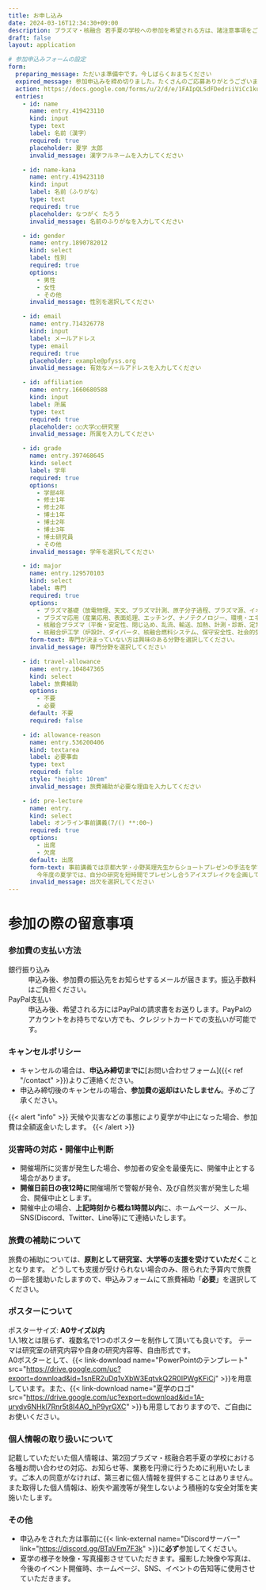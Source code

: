 ```yaml
---
title: お申し込み
date: 2024-03-16T12:34:30+09:00
description: プラズマ・核融合 若手夏の学校への参加を希望される方は、諸注意事項をご確認の上、お申し込みください。
draft: false
layout: application

# 参加申込みフォームの設定
form:
  preparing_message: ただいま準備中です。今しばらくおまちください
  expired_message: 参加申込みを締め切りました。たくさんのご応募ありがとうございました。
  action: https://docs.google.com/forms/u/2/d/e/1FAIpQLSdFDedriiViCc1kuFJbdd638mbiy7DM8PbKNmsgUbNiIhR66Q/formResponse
  entries:
    - id: name
      name: entry.419423110
      kind: input
      type: text
      label: 名前（漢字）
      required: true
      placeholder: 夏学 太郎
      invalid_message: 漢字フルネームを入力してください

    - id: name-kana
      name: entry.419423110
      kind: input
      label: 名前（ふりがな）
      type: text
      required: true
      placeholder: なつがく たろう
      invalid_message: 名前のふりがなを入力してください

    - id: gender
      name: entry.1890782012
      kind: select
      label: 性別
      required: true
      options:
        - 男性
        - 女性
        - その他
      invalid_message: 性別を選択してください

    - id: email
      name: entry.714326778
      kind: input
      label: メールアドレス
      type: email
      required: true
      placeholder: example@pfyss.org
      invalid_message: 有効なメールアドレスを入力してください

    - id: affiliation
      name: entry.1660680588
      kind: input
      label: 所属
      type: text
      required: true
      placeholder: ○○大学○○研究室
      invalid_message: 所属を入力してください

    - id: grade
      name: entry.397468645
      kind: select
      label: 学年
      required: true
      options:
        - 学部4年
        - 修士1年
        - 修士2年
        - 博士1年
        - 博士2年
        - 博士3年
        - 博士研究員
        - その他
      invalid_message: 学年を選択してください

    - id: major
      name: entry.129570103
      kind: select
      label: 専門
      required: true
      options:
        - プラズマ基礎（放電物理、天文、プラズマ計測、原子分子過程、プラズマ源、イオン源など）
        - プラズマ応用（産業応用、表面処理、エッチング、ナノテクノロジー、環境・エネルギーなど）
        - 核融合プラズマ（平衡・安定性、閉じ込め、乱流、輸送、加熱、計測・診断、定常運転・制御など）
        - 核融合炉工学（炉設計、ダイバータ、核融合燃料システム、保守安全性、社会的受容性、経済性など）
      form-text: 専門が決まっていない方は興味のある分野を選択してください。
      invalid_message: 専門分野を選択してください

    - id: travel-allowance
      name: entry.104847365
      kind: select
      label: 旅費補助
      options:
        - 不要
        - 必要
      default: 不要
      required: false

    - id: allowance-reason
      name: entry.536200406
      kind: textarea
      label: 必要事由
      type: text
      required: false
      style: "height: 10rem"
      invalid_message: 旅費補助が必要な理由を入力してください

    - id: pre-lecture
      name: entry.
      kind: select
      label: オンライン事前講義(7/() **:00~)
      required: true
      options:
        - 出席
        - 欠席
      default: 出席
      form-text: 事前講義では京都大学・小野英理先生からショートプレゼンの手法を学びます。
        今年度の夏学では、自分の研究を短時間でプレゼンし合うアイスブレイクを企画しているため、参加を推奨しております。
      invalid_message: 出欠を選択してください
---
```


# 参加の際の留意事項<i class="bx bx-fw bx-md bxs-error"></i>

### 参加費の支払い方法<i class="bx bx-fw bx-md bxs-wallet"></i>

<dl>
  <dt>銀行振り込み <i class="bx bxs-bank"></i></dt>
  <dd>申込み後、参加費の振込先をお知らせするメールが届きます。振込手数料はご負担ください。</dd>
  <dt>PayPal支払い<i class="bx bxl-paypal"></i></dt>
  <dd>申込み後、希望される方にはPayPalの請求書をお送りします。PayPalのアカウントをお持ちでない方でも、クレジットカードでの支払いが可能です。</dd>
</dl>

### キャンセルポリシー<i class="bx bx-fw bx-md bxs-user-x"></i>

- キャンセルの場合は、**申込み締切までに**[お問い合わせフォーム]({{< ref "/contact" >}})よりご連絡ください。
- 申込み締切後のキャンセルの場合、**参加費の返却はいたしません**。予めご了承ください。<br>

{{< alert "info" >}}
天候や災害などの事態により夏学が中止になった場合、参加費は全額返金いたします。
{{< /alert >}}

### 災害時の対応・開催中止判断<i class="bx bx-fw bx-md bxs-calendar-x"></i>

- 開催場所に災害が発生した場合、参加者の安全を最優先に、開催中止とする場合があります。
- **開催日前日の夜12時に**開催場所で警報が発令、及び自然災害が発生した場合、開催中止とします。
- 開催中止の場合、**上記時刻から概ね1時間以内**に、ホームページ、メール、SNS(Discord、Twitter、Line等)にて連絡いたします。

### 旅費の補助について<i class="bx bx-fw bx-md bxs-train"></i>

旅費の補助については、**原則として研究室、大学等の支援を受けていただく**こととなります。
どうしても支援が受けられない場合のみ、限られた予算内で旅費の一部を援助いたしますので、申込みフォームにて旅費補助「**必要**」を選択してください。

### ポスターについて<i class="bx bx-fw bx-md bxs-user-detail"></i>

ポスターサイズ: **A0サイズ以内**<br>
1人1枚とは限らず、複数名で1つのポスターを制作して頂いても良いです。
テーマは研究室の研究内容や自身の研究内容等、自由形式です。<br>
A0ポスターとして、{{< link-download name="PowerPointのテンプレート" src="https://drive.google.com/uc?export=download&id=1snER2uDq1vXbW3EqtvkQ2R0IPWgKFiCj" >}}を用意しています。また、{{< link-download name="夏学のロゴ" src="https://drive.google.com/uc?export=download&id=1A-urydv6NHkl7Rnr5t8I4AO_hP9yrGXC" >}}も用意しておりますので、ご自由にお使いください。

### 個人情報の取り扱いについて<i class="bx bx-fw bx-md bx-id-card"></i>

記載していただいた個人情報は、第2回プラズマ・核融合若手夏の学校における各種お問い合わせの対応、お知らせ等、業務を円滑に行うために利用いたします。ご本人の同意がなければ、第三者に個人情報を提供することはありません。また取得した個人情報は、紛失や漏洩等が発生しないよう積極的な安全対策を実施いたします。

### その他<i class="bx bx-fw bx-md bxs-info-circle"></i>

- 申込みをされた方は事前に{{< link-external name="<i class='bx bxl-discord-alt'></i>Discordサーバー" link="https://discord.gg/BTaVFm7F3k" >}}に**必ず**参加してください。
- 夏学の様子を映像・写真撮影させていただきます。撮影した映像や写真は、今後のイベント開催時、ホームページ、SNS、イベントの告知等に使用させていただきます。
